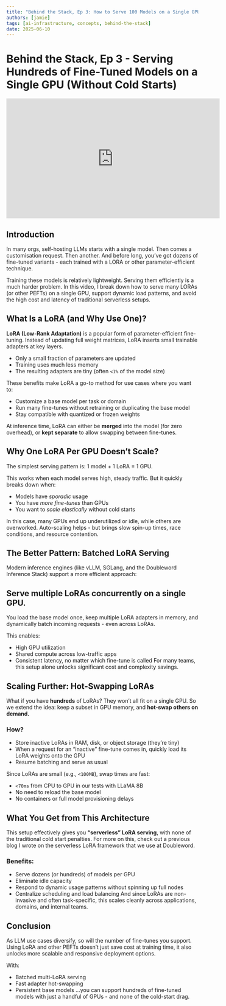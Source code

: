 ```yaml
---
title: "Behind the Stack, Ep 3: How to Serve 100 Models on a Single GPU with No Cold Starts"
authors: [jamie]
tags: [ai-infrastructure, concepts, behind-the-stack]
date: 2025-06-10
---
```


# Behind the Stack, Ep 3 - Serving Hundreds of Fine-Tuned Models on a Single GPU (Without Cold Starts)

<iframe width="560" height="315" src="https://www.youtube.com/embed/riTqsuwkuoQ?si=lhjybY0KkHtBzDDf" title="YouTube video player" frameborder="0" allow="accelerometer; autoplay; clipboard-write; encrypted-media; gyroscope; picture-in-picture; web-share" referrerpolicy="strict-origin-when-cross-origin" allowfullscreen></iframe>

## Introduction

In many orgs, self-hosting LLMs starts with a single model. Then comes a customisation request. Then another. And before long, you’ve got dozens of fine-tuned variants - each trained with a LORA or other parameter-efficient technique.

Training these models is relatively lightweight. Serving them efficiently is a much harder problem. In this video, I break down how to serve many LORAs (or other PEFTs) on a single GPU, support dynamic load patterns, and avoid the high cost and latency of traditional serverless setups.

## What Is a LoRA (and Why Use One)?

**LoRA (Low-Rank Adaptation)** is a popular form of parameter-efficient fine-tuning. Instead of updating full weight matrices, LoRA inserts small trainable adapters at key layers.
- Only a small fraction of parameters are updated
- Training uses much less memory
- The resulting adapters are tiny (often `<1%` of the model size)

These benefits make LoRA a go-to method for use cases where you want to:
- Customize a base model per task or domain
- Run many fine-tunes without retraining or duplicating the base model
- Stay compatible with quantized or frozen weights

At inference time, LoRA can either be **merged** into the model (for zero overhead), or **kept separate** to allow swapping between fine-tunes.

## Why One LoRA Per GPU Doesn’t Scale?

The simplest serving pattern is:
1 model + 1 LoRA = 1 GPU.

This works when each model serves high, steady traffic. But it quickly breaks down when:
- Models have *sporadic* usage
- You have *more fine-tunes* than GPUs
- You want to *scale elastically* without cold starts

In this case, many GPUs end up underutilized or idle, while others are overworked. Auto-scaling helps - but brings slow spin-up times, race conditions, and resource contention.

## The Better Pattern: Batched LoRA Serving

Modern inference engines (like vLLM, SGLang, and the Doubleword Inference Stack) support a more efficient approach:

## Serve multiple LoRAs concurrently on a single GPU.

You load the base model once, keep multiple LoRA adapters in memory, and dynamically batch incoming requests - even across LoRAs.

This enables:
- High GPU utilization
- Shared compute across low-traffic apps
- Consistent latency, no matter which fine-tune is called
For many teams, this setup alone unlocks significant cost and complexity savings.

## Scaling Further: Hot-Swapping LoRAs

What if you have **hundreds** of LoRAs? They won’t all fit on a single GPU. So we extend the idea: keep a subset in GPU memory, and **hot-swap others on demand.**

### How?
- Store inactive LoRAs in RAM, disk, or object storage (they’re tiny)
- When a request for an “inactive” fine-tune comes in, quickly load its LoRA weights onto the GPU
- Resume batching and serve as usual

Since LoRAs are small (e.g., `<100MB`), swap times are fast:
- `<70ms` from CPU to GPU in our tests with LLaMA 8B
- No need to reload the base model
- No containers or full model provisioning delays

## What You Get from This Architecture
This setup effectively gives you **“serverless” LoRA serving**, with none of the traditional cold start penalties. For more on this, check out a previous blog I wrote on the serverless LoRA framework that we use at Doubleword.

### **Benefits:**
- Serve dozens (or hundreds) of models per GPU
- Eliminate idle capacity
- Respond to dynamic usage patterns without spinning up full nodes
- Centralize scheduling and load balancing
And since LoRAs are non-invasive and often task-specific, this scales cleanly across applications, domains, and internal teams.

## Conclusion
As LLM use cases diversify, so will the number of fine-tunes you support. Using LoRA and other PEFTs doesn’t just save cost at training time, it also unlocks more scalable and responsive deployment options.

With:
- Batched multi-LoRA serving
- Fast adapter hot-swapping
- Persistent base models
…you can support hundreds of fine-tuned models with just a handful of GPUs - and none of the cold-start drag.